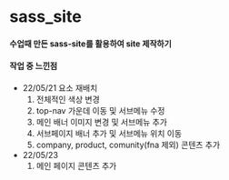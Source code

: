 # sass_site
 <h4>수업때 만든 sass-site를 활용하여 site 제작하기</h4>
 <h4>작업 중 느낀점</h4>
 <ul>
   <li>22/05/21 요소 재배치
     <ol>
       <li>전체적인 색상 변경</li>
       <li>top-nav 가운데 이동 및 서브메뉴 수정</li>
       <li>메인 배너 이미지 변경 및 서브메뉴 추가</li>
       <li>서브페이지 배너 추가 및 서브메뉴 위치 이동</li>
       <li>company, product, comunity(fna 제외) 콘텐츠 추가</li>
     </ol>
   </li>
   <li>22/05/23
     <ol>
       <li>메인 페이지 콘텐츠 추가</li>
     </ol>
   </li>
 </ul>

